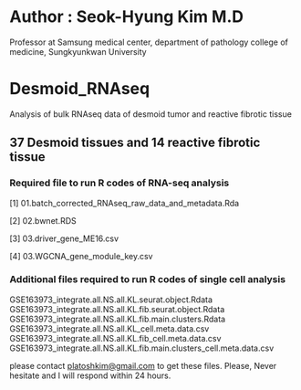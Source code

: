 # Author : Seok-Hyung Kim M.D
Professor at Samsung medical center, department of pathology
college of medicine, Sungkyunkwan University

# Desmoid_RNAseq
Analysis of bulk RNAseq data of desmoid tumor and reactive fibrotic tissue

## 37 Desmoid tissues and 14 reactive fibrotic tissue
### Required file to run R codes of RNA-seq analysis
[1] 01.batch_corrected_RNAseq_raw_data_and_metadata.Rda

[2] 02.bwnet.RDS

[3] 03.driver_gene_ME16.csv

[4] 03.WGCNA_gene_module_key.csv

### Additional files required to run R codes of single cell analysis
GSE163973_integrate.all.NS.all.KL.seurat.object.Rdata
GSE163973_integrate.all.NS.all.KL.fib.seurat.object.Rdata
GSE163973_integrate.all.NS.all.KL.fib.main.clusters.Rdata
GSE163973_integrate.all.NS.all.KL_cell.meta.data.csv
GSE163973_integrate.all.NS.all.KL.fib_cell.meta.data.csv
GSE163973_integrate.all.NS.all.KL.fib.main.clusters_cell.meta.data.csv

please contact platoshkim@gmail.com to get these files. Please, Never hesitate and I will respond within 24 hours. 
